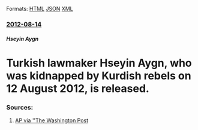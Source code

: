 
Formats: [HTML](/news/2012/08/14/turkish-lawmaker-huseyin-aygun-who-was-kidnapped-by-kurdish-rebels-on-12-august-2012-is-released.html)  [JSON](/news/2012/08/14/turkish-lawmaker-huseyin-aygun-who-was-kidnapped-by-kurdish-rebels-on-12-august-2012-is-released.json)  [XML](/news/2012/08/14/turkish-lawmaker-huseyin-aygun-who-was-kidnapped-by-kurdish-rebels-on-12-august-2012-is-released.xml)  

### [2012-08-14](/news/2012/08/14/index.md)

##### Hseyin Aygn
# Turkish lawmaker Hseyin Aygn, who was kidnapped by Kurdish rebels on 12 August 2012, is released. 




### Sources:

1. [AP via ''The Washington Post](https://www.washingtonpost.com/world/middle_east/kurdish-rebels-release-kidnapped-turkish-opposition-lawmaker/2012/08/14/dd7073e0-e63e-11e1-9739-eef99c5fb285_story.html)
